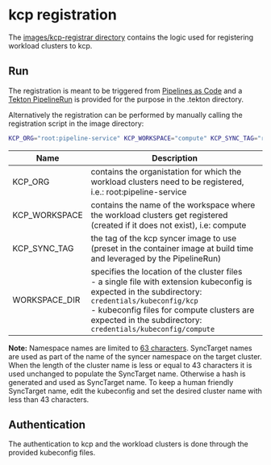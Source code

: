 # kcp registration

The [images/kcp-registrar directory](../images/kcp-registrar) contains the logic used for registering workload clusters to kcp.

## Run

The registration is meant to be triggered from [Pipelines as Code](https://pipelinesascode.com/) and a [Tekton PipelineRun](../gitops/pac/.tekton/kcp-registration.yaml) is provided for the purpose in the .tekton directory.

Alternatively the registration can be performed by manually calling the registration script in the image directory:

```bash
KCP_ORG="root:pipeline-service" KCP_WORKSPACE="compute" KCP_SYNC_TAG="release-0.6" WORKSPACE_DIR="/workspace" ./register.sh
```

| Name | Description |
|------|-------------|
| KCP_ORG | contains the organistation for which the workload clusters need to be registered, i.e.: root:pipeline-service|
| KCP_WORKSPACE | contains the name of the workspace where the workload clusters get registered (created if it does not exist), i.e: compute|
| KCP_SYNC_TAG | the tag of the kcp syncer image to use (preset in the container image at build time and leveraged by the PipelineRun)|
| WORKSPACE_DIR | specifies the location of the cluster files<br> - a single file with extension kubeconfig is expected in the subdirectory: `credentials/kubeconfig/kcp`<br> - kubeconfig files for compute clusters are expected in the subdirectory: `credentials/kubeconfig/compute`|

**Note:**
Namespace names are limited to [63 characters](https://kubernetes.io/docs/concepts/overview/working-with-objects/names/#dns-label-names). SyncTarget names are used as part of the name of the syncer namespace on the target cluster. When the length of the cluster name is less or equal to 43 characters it is used unchanged to populate the SyncTarget name. Otherwise a hash is generated and used as SyncTarget name. To keep a human friendly SyncTarget name, edit the kubeconfig and set the desired cluster name with less than 43 characters.

## Authentication

The authentication to kcp and the workload clusters is done through the provided kubeconfig files.
